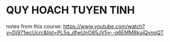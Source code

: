 # QUY HOACH TUYEN TINH 
notes from this course: https://www.youtube.com/watch?v=Di971wcUcrc&list=PL5g_dfwUnO85JV5y--q6EMM8kuiQvnoQT
